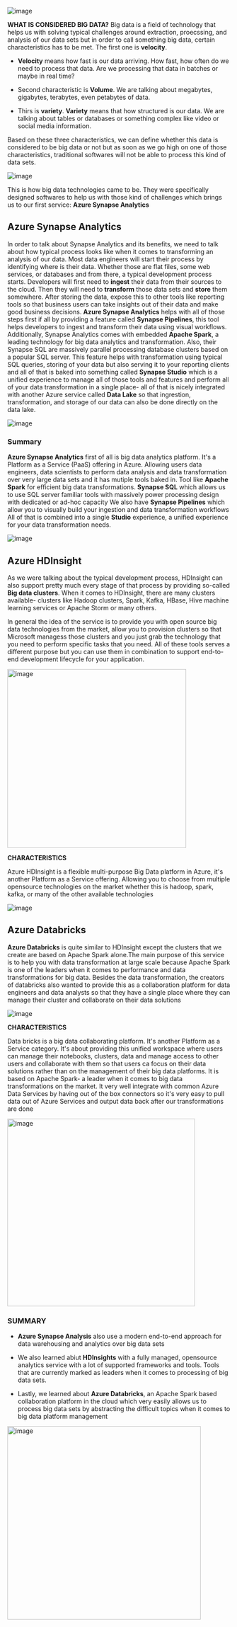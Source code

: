 ![image](https://github.com/user-attachments/assets/bbdb7188-9747-43c6-9c2c-7829759e0491)


**WHAT IS CONSIDERED BIG DATA?**
Big data is a field of technology that helps us with solving typical challenges around extraction, proecssing, and analysis of our data sets but in order to call something big data, certain characteristics has to be met. The first one is **velocity**. 

- **Velocity** means how fast is our data arriving. How fast, how often do we need to process that data. Are we processing that data in batches or maybe in real time?

- Second characteristic is **Volume**. We are talking about megabytes, gigabytes, terabytes, even petabytes of data.

- Thirs is **variety**. **Variety** means that how structured is our data. We are talking about tables or databases or something complex like video or social media information.

Based on these three characteristics, we can define whether this data is considered to be big data or not but as soon as we go high on one of those characteristics, traditional softwares will not be able to process this kind of data sets. 

![image](https://github.com/user-attachments/assets/dd425727-cdd2-4700-9225-1b6053f33fd9)


This is how big data technologies came to be. They were specifically designed softwares to help us with those kind of challenges which brings us to our first service: **Azure Synapse Analytics**

## Azure Synapse Analytics

In order to talk about Synapse Analytics and its benefits, we need to talk about how typical process looks like when it comes to transforming an analysis of our data. Most data engineers will start their process by identifying where is their data. Whether those are flat files, some web services, or databases and from there, a typical development process starts. Developers will first need to **ingest** their data from their sources to the cloud. Then they will need to **transform** those data sets and **store** them somewhere. After storing the data, expose this to other tools like reporting tools so that business users can take insights out of their data and make good business decisions. 
**Azure Synapse Analytics** helps with all of those steps first if all by providing a feature called **Synapse Pipelines**, this tool helps developers to ingest and transform their data using visual workflows. Additionally, Synapse Analytics comes with embedded **Apache Spark**, a leading technology for big data analytics and transformation. Also, their Synapse SQL are massively parallel processing database clusters based on a popular SQL server. This feature helps with transformation using typical SQL queries, storing of your data but also serving it to your reporting clients and all of that is baked into something called **Synapse Studio** which is a unified experience to manage all of those tools and features and perform all of your data transformation in a single place- all of that is nicely integrated with another Azure service called **Data Lake** so that ingrestion, transformation, and storage of our data can also be done directly on the data lake.


![image](https://github.com/user-attachments/assets/3b946f40-510f-43fd-b79a-a964c84126f8)



### Summary

**Azure Synapse Analytics** first of all is big data analytics platform. It's a Platform as a Service (PaaS) offering in Azure. Allowing users data engineers, data scientists to perform data analysis and data transformation over very large data sets and it has mutiple tools baked in. Tool like **Apache Spark** for efficient big data transformations.
**Synapse SQL** which allows us to use SQL server familiar tools with massively power processing design with dedicated or ad-hoc capacity
We also have **Synapse Pipelines** which allow you to visually build your ingestion and data transformation workflows 
All of that is combined into a single **Studio** experience, a unified experience for your data transformation needs.

![image](https://github.com/user-attachments/assets/d7950359-4208-45bb-8317-60f5c3cfbfe7)

## Azure HDInsight

As we were talking about the typical development process, HDInsight can also support pretty much every stage of that process by providing so-called **Big data clusters**. When it comes to HDInsight, there are many clusters available- clusters like Hadoop clusters, Spark, Kafka, HBase, Hive machine learning services or Apache Storm or many others.

In general the idea of the service is to provide you with open source big data technologies from the market, allow you to provision clusters so that Microsoft managess those clusters and you just grab the technology that you need to perform specific tasks that you need. All of these tools serves a different purpose but you can use them in combination to support end-to-end development lifecycle for your application.


<img width="404" alt="image" src="https://github.com/user-attachments/assets/e94ac1a8-8fb6-4ca6-960a-fa65a7238b7e" />


**CHARACTERISTICS**

Azure HDInsight is a flexible multi-purpose Big Data platform in Azure, it's another Platform as a Service offering. Allowing you to choose from multiple opensource technologies on the market whether this is hadoop, spark, kafka, or many of the other available technologies

![image](https://github.com/user-attachments/assets/549178cd-ca71-44b4-a2a6-f79c095e26c6)


## Azure Databricks

**Azure Databricks** is quite similar to HDInsight except the clusters that we create are based on Apache Spark alone.The main purpose of this service is to help you with data transformation at large scale because Apache Spark is one of the leaders when it comes to performance and data transformations for big data. Besides the data transformation, the creators of databricks also wanted to provide this as a collaboration platform for data engineers and data analysts so that they have a single place where they can manage their cluster and collaborate on their data solutions 


![image](https://github.com/user-attachments/assets/44a19bb6-b851-4149-814e-c8b053db3c1f)



**CHARACTERISTICS**

Data bricks is a big data collaborating platform. It's another Platform as a Service category. It's about providing this unified workspace where users can manage their notebooks, clusters, data and manage access to other users and collaborate with them so that users ca focus on their data solutions rather than on the management of their big data platforms. It is based on Apache Spark- a leader when it comes to big data transformations on the market. It very well integrate with common Azure Data Services by having out of the box connectors so it's very easy to pull data out of Azure Services and output data back after our transformations are done

<img width="424" alt="image" src="https://github.com/user-attachments/assets/8e9b12f7-79ad-4d54-b25b-839ea8e24993" />


### SUMMARY
- **Azure Synapse Analysis** also use a modern end-to-end approach for data warehousing and analytics over big data sets
  
- We also learned abiut **HDInsights** with a fully managed, opensource analytics service with a lot of supported frameworks and tools. Tools that are currently marked as leaders when it comes to processing of big data sets.
  
- Lastly, we learned about **Azure Databricks**, an Apache Spark based collaboration platform in the cloud which very easily allows us to process big data sets by abstracting the difficult topics when it comes to big data platform management

<img width="437" alt="image" src="https://github.com/user-attachments/assets/f11a6dc9-2a9c-43f0-94bb-6ec27730600b" />
